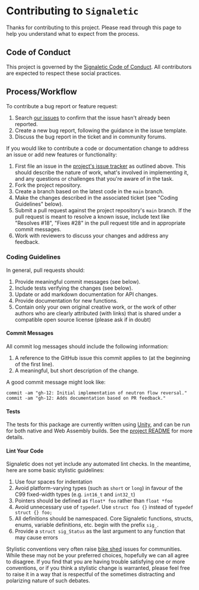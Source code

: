 # Contributing to `Signaletic`

Thanks for contributing to this project. Please read through this page to help you understand what to expect from the process.

## Code of Conduct

This project is governed by the [Signaletic Code of Conduct](CODE_OF_CONDUCT.md). All contributors are expected to respect these social practices.

## Process/Workflow

To contribute a bug report or feature request:

1. Search [our issues](https://github.com/continuing-creativity/signaletic/issues) to confirm that the issue hasn't already been reported.
2. Create a new bug report, following the guidance in the issue template.
3. Discuss the bug report in the ticket and in community forums.

If you would like to contribute a code or documentation change to address an issue or add new features or functionality:

1. First file an issue in the [project's issue tracker](https://github.com/continuing-creativity/signaletic/issues) as outlined above. This should describe the nature of work, what's involved in implementing it, and any questions or challenges that you're aware of in the task.
2. Fork the project repository.
3. Create a branch based on the latest code in the `main` branch.
4. Make the changes described in the associated ticket (see "Coding Guidelines" below).
5. Submit a pull request against the project repository's `main` branch.  If the pull request is meant to resolve a known issue, include text like "Resolves #18", "Fixes #28" in the pull request title and in appropriate commit messages.
6. Work with reviewers to discuss your changes and address any feedback.

### Coding Guidelines

In general, pull requests should:

1. Provide meaningful commit messages (see below).
2. Include tests verifying the changes (see below).
4. Update or add markdown documentation for API changes.
5. Provide documentation for new functions.
6. Contain only your own original creative work, or the work of other authors who are clearly attributed (with links) that is shared under a compatible open source license (please ask if in doubt)

#### Commit Messages

All commit log messages should include the following information:

1. A reference to the GitHub issue this commit applies to (at the beginning of the first line).
2. A meaningful, but short description of the change.

A good commit message might look like:

```shell
commit -am "gh-12: Initial implementation of neutron flow reversal."
commit -am "gh-12: Adds documentation based on PR feedback."
```

#### Tests
The tests for this package are currently written using
[Unity](http://www.throwtheswitch.org/unity), and can be run for both native and Web Assembly builds. See the [project README](README.md) for more details.

#### Lint Your Code

Signaletic does not yet include any automated lint checks. In the meantime, here are some basic stylistic guidelines:

1. Use four spaces for indentation
2. Avoid platform-varying types (such as ```short``` or ```long```) in favour of the C99 fixed-width types (e.g. ```int16_t``` and ```int32_t```)
3. Pointers should be defined as ```float* foo``` rather than ```float *foo```
4. Avoid unnecessary use of ```typedef```. Use ```struct foo {}``` instead of ```typedef struct {} foo;```
5. All definitions should be namespaced. Core Signaletic functions, structs, enums, variable definitions, etc. begin with the prefix ```sig_```.
6. Provide a ```struct sig_Status``` as the last argument to any function that may cause errors

Stylistic conventions very often raise [bike shed](https://www.bikeshed.org/) issues for communities. While these may not be your preferred choices, hopefully we can all agree to disagree. If you find that you are having trouble satisfying one or more conventions, or if you think a stylistic change is warranted, please feel free to raise it in a way that is respectful of the sometimes distracting and polarizing nature of such debates.
